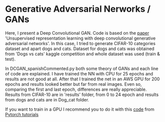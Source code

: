 # Generative Adversarial Nerworks / GANs

Here, I present a Deep Convolutional GAN. Code is based on the [paper](https://arxiv.org/pdf/1511.06434.pdf)
'Unsupervised representation learning with deep convolutional generative adversarial networks'. In this case,
I tried to generate CIFAR-10 categories dataset and apart dogs and cats. Dataset for dogs and cats was obtained from 'Dogs vs cats' kaggle competition and whole dataset was used (train & test). 

In DCGAN_spanishCommented.py both some theory of GANs and each line of code are explained. I have trained the NN with CPU for 25 epochs and results are not good at all. After that I trained the net in an AWS GPU for 200 epochs and results looked 
better but far from real images. Even so, comparing the first and last epoch, differences are really appreciable. Results from CIFAR-10 are in 'results' folder, from 0 to 24 epoch and results from dogs and cats are in Dog_cat folder.    

If you want to train in a GPU I recommend you to do it with this [code](https://pytorch.org/tutorials/_downloads/dc0e6f475c6735eb8d233374f8f462eb/dcgan_faces_tutorial.py)
from [Pytorch tutorials](https://pytorch.org/tutorials/beginner/dcgan_faces_tutorial.html)
 
